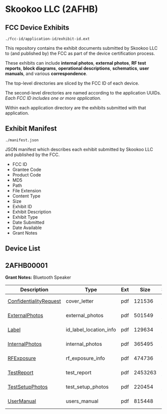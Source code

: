 # Skookoo LLC (2AFHB)
## FCC Device Exhibits

```
./fcc-id/application-id/exhibit-id.ext
```

This repository contains the exhibit documents submitted by Skookoo LLC to (and published by) the FCC as part of the device certification process.

These exhibits can include **internal photos**, **external photos**, **RF test reports**, **block diagrams**, **operational descriptions**, **schematics**, **user manuals**, and various **correspondence**.

The top-level directories are sliced by the FCC ID of each device.

The second-level directories are named according to the application UUIDs. *Each FCC ID includes one or more application.*

Within each application directory are the exhibits submitted with that application. 

## Exhibit Manifest

```
./manifest.json
```

JSON manifest which describes each exhibit submitted by Skookoo LLC and published by the FCC.

- FCC ID
- Grantee Code
- Product Code
- MD5
- Path
- File Extension
- Content Type
- Size
- Exhibit ID
- Exhibit Description
- Exhibit Type
- Date Submitted
- Date Available
- Grant Notes

## Device List
## 2AFHB00001
**Grant Notes:** Bluetooth Speaker

| Description | Type | Ext | Size | Submitted | Available |
| ----------- | ---- | --- | ---- | --------- | --------- |
| [ConfidentialityRequest](2AFHB00001/cabb7be4e2418fafb548f76cc80e691b/2723698.pdf) | cover_letter | pdf | 121536 | 2015-08-24 | 2015-08-24 |
| [ExternalPhotos](2AFHB00001/cabb7be4e2418fafb548f76cc80e691b/2723691.pdf) | external_photos | pdf | 501549 | 2015-08-24 | 2015-08-24 |
| [Label](2AFHB00001/cabb7be4e2418fafb548f76cc80e691b/2723688.pdf) | id_label_location_info | pdf | 129634 | 2015-08-24 | 2015-08-24 |
| [InternalPhotos](2AFHB00001/cabb7be4e2418fafb548f76cc80e691b/2723690.pdf) | internal_photos | pdf | 365495 | 2015-08-24 | 2015-08-24 |
| [RFExposure](2AFHB00001/cabb7be4e2418fafb548f76cc80e691b/2723695.pdf) | rf_exposure_info | pdf | 474736 | 2015-08-24 | 2015-08-24 |
| [TestReport](2AFHB00001/cabb7be4e2418fafb548f76cc80e691b/2723697.pdf) | test_report | pdf | 2453263 | 2015-08-24 | 2015-08-24 |
| [TestSetupPhotos](2AFHB00001/cabb7be4e2418fafb548f76cc80e691b/2723696.pdf) | test_setup_photos | pdf | 220454 | 2015-08-24 | 2015-08-24 |
| [UserManual](2AFHB00001/cabb7be4e2418fafb548f76cc80e691b/2723694.pdf) | users_manual | pdf | 815448 | 2015-08-24 | 2015-08-24 |
